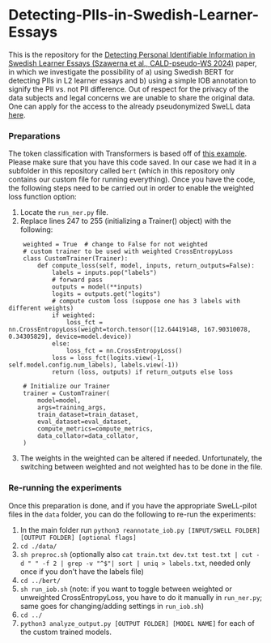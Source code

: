 # Detecting-PIIs-in-Swedish-Learner-Essays

This is the repository for the [Detecting Personal Identifiable Information in Swedish Learner Essays (Szawerna et al., CALD-pseudo-WS 2024)](https://aclanthology.org/2024.caldpseudo-1.7/) paper, in which we investigate the possibility of a) using Swedish BERT for detecting PIIs in L2 learner essays and b) using a simple IOB annotation to signify the PII vs. not PII difference. Out of respect for the privacy of the data subjects and legal concerns we are unable to share the original data. One can apply for the access to the already pseudonymized SweLL data [here](https://sunet.artologik.net/gu/swell). 

### Preparations
The token classification with Transformers is based off of [this example](https://github.com/huggingface/transformers/tree/main/examples/legacy/token-classification). Please make sure that you have this code saved. In our case we had it in a subfolder in this repository called `bert` (which in this repository only contains our custom file for running everything). Once you have the code, the following steps need to be carried out in order to enable the weighted loss function option:

1. Locate the `run_ner.py` file.
2. Replace lines 247 to 255 (initializing a Trainer() object) with the following:
```
    weighted = True  # change to False for not weighted
    # custom trainer to be used with weighted CrossEntropyLoss
    class CustomTrainer(Trainer):
        def compute_loss(self, model, inputs, return_outputs=False):
            labels = inputs.pop("labels")
            # forward pass
            outputs = model(**inputs)
            logits = outputs.get("logits")
            # compute custom loss (suppose one has 3 labels with different weights)
            if weighted:  
                loss_fct = nn.CrossEntropyLoss(weight=torch.tensor([12.64419148, 167.90310078, 0.34305829], device=model.device))  
            else:
                loss_fct = nn.CrossEntropyLoss()
            loss = loss_fct(logits.view(-1, self.model.config.num_labels), labels.view(-1))
            return (loss, outputs) if return_outputs else loss

    # Initialize our Trainer
    trainer = CustomTrainer(
        model=model,
        args=training_args,
        train_dataset=train_dataset,
        eval_dataset=eval_dataset,
        compute_metrics=compute_metrics,
        data_collator=data_collator,
    )
```
3. The weights in the weighted can be altered if needed. Unfortunately, the switching between weighted and not weighted has to be done in the file.

### Re-running the experiments
Once this preparation is done, and if you have the appropriate SweLL-pilot files in the `data` folder, you can do the following to re-run the experiments:
1. In the main folder run `python3 reannotate_iob.py [INPUT/SWELL FOLDER] [OUTPUT FOLDER] [optional flags]`
2. `cd ./data/`
3. `sh preproc.sh` (optionally also `cat train.txt dev.txt test.txt | cut -d " " -f 2 | grep -v "^$"| sort | uniq > labels.txt`, needed only once if you don't have the labels file)
4. `cd ../bert/`
5. `sh run_iob.sh` (note: if you want to toggle between weighted or unweighted CrossEntropyLoss, you have to do it manually in `run_ner.py`; same goes for changing/adding settings in `run_iob.sh`)
6. `cd ../`
7. `python3 analyze_output.py [OUTPUT FOLDER] [MODEL NAME]` for each of the custom trained models.

